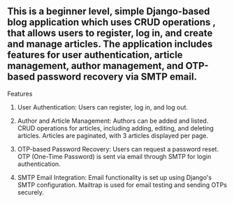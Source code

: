 This is a beginner level, simple Django-based blog application which uses CRUD operations , that allows users to register, log in, and create and manage articles. The application includes features for user authentication, article management, author management, and OTP-based password recovery via SMTP email.
---------------------------------------------------------------------------------------------------------------------------------------------------------------
Features
1. User Authentication:
    Users can register, log in, and log out.
   
2. Author and Article Management:
Authors can be added and listed.
CRUD operations for articles, including adding, editing, and deleting articles.
Articles are paginated, with 3 articles displayed per page.

3. OTP-based Password Recovery:
Users can request a password reset.
OTP (One-Time Password) is sent via email through SMTP for login authentication.

4. SMTP Email Integration:
Email functionality is set up using Django's SMTP configuration.
Mailtrap is used for email testing and sending OTPs securely.
